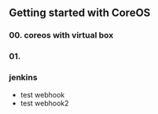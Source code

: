 ## Getting started with CoreOS

### 00. coreos with virtual box

### 01.




### jenkins

- test webhook
- test webhook2
